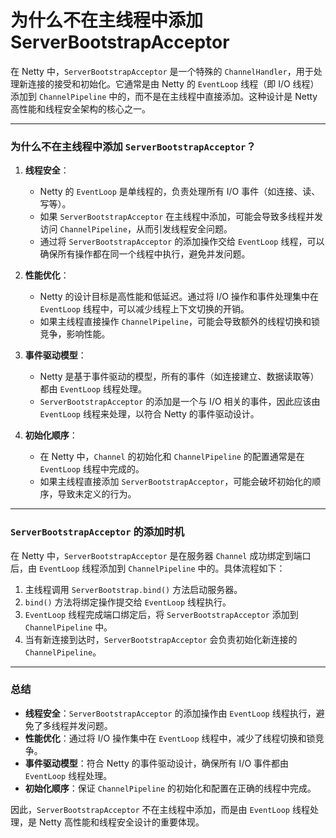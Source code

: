 # 为什么不在主线程中添加 ServerBootstrapAcceptor
在 Netty 中，`ServerBootstrapAcceptor` 是一个特殊的 `ChannelHandler`，用于处理新连接的接受和初始化。它通常是由 Netty 的 `EventLoop` 线程（即 I/O 线程）添加到 `ChannelPipeline` 中的，而不是在主线程中直接添加。这种设计是 Netty 高性能和线程安全架构的核心之一。

---

### **为什么不在主线程中添加 `ServerBootstrapAcceptor`？**

1. **线程安全**：
   - Netty 的 `EventLoop` 是单线程的，负责处理所有 I/O 事件（如连接、读、写等）。
   - 如果 `ServerBootstrapAcceptor` 在主线程中添加，可能会导致多线程并发访问 `ChannelPipeline`，从而引发线程安全问题。
   - 通过将 `ServerBootstrapAcceptor` 的添加操作交给 `EventLoop` 线程，可以确保所有操作都在同一个线程中执行，避免并发问题。

2. **性能优化**：
   - Netty 的设计目标是高性能和低延迟。通过将 I/O 操作和事件处理集中在 `EventLoop` 线程中，可以减少线程上下文切换的开销。
   - 如果主线程直接操作 `ChannelPipeline`，可能会导致额外的线程切换和锁竞争，影响性能。

3. **事件驱动模型**：
   - Netty 是基于事件驱动的模型，所有的事件（如连接建立、数据读取等）都由 `EventLoop` 线程处理。
   - `ServerBootstrapAcceptor` 的添加是一个与 I/O 相关的事件，因此应该由 `EventLoop` 线程来处理，以符合 Netty 的事件驱动设计。

4. **初始化顺序**：
   - 在 Netty 中，`Channel` 的初始化和 `ChannelPipeline` 的配置通常是在 `EventLoop` 线程中完成的。
   - 如果主线程直接添加 `ServerBootstrapAcceptor`，可能会破坏初始化的顺序，导致未定义的行为。

---

### **`ServerBootstrapAcceptor` 的添加时机**

在 Netty 中，`ServerBootstrapAcceptor` 是在服务器 `Channel` 成功绑定到端口后，由 `EventLoop` 线程添加到 `ChannelPipeline` 中的。具体流程如下：

1. 主线程调用 `ServerBootstrap.bind()` 方法启动服务器。
2. `bind()` 方法将绑定操作提交给 `EventLoop` 线程执行。
3. `EventLoop` 线程完成端口绑定后，将 `ServerBootstrapAcceptor` 添加到 `ChannelPipeline` 中。
4. 当有新连接到达时，`ServerBootstrapAcceptor` 会负责初始化新连接的 `ChannelPipeline`。

---

### **总结**

- **线程安全**：`ServerBootstrapAcceptor` 的添加操作由 `EventLoop` 线程执行，避免了多线程并发问题。
- **性能优化**：通过将 I/O 操作集中在 `EventLoop` 线程中，减少了线程切换和锁竞争。
- **事件驱动模型**：符合 Netty 的事件驱动设计，确保所有 I/O 事件都由 `EventLoop` 线程处理。
- **初始化顺序**：保证 `ChannelPipeline` 的初始化和配置在正确的线程中完成。

因此，`ServerBootstrapAcceptor` 不在主线程中添加，而是由 `EventLoop` 线程处理，是 Netty 高性能和线程安全设计的重要体现。
